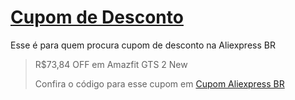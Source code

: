 # [Cupom de Desconto](https://github.com/CupomDeDesconto/Promocoes/blob/main/README.md)
Esse é para quem procura cupom de desconto na Aliexpress BR 
<blockquote cite="https://asasdodesconto.com/desconto/rs7384-off-em-amazfit-gts-2-new-2218065"><p>R$73,84 OFF em Amazfit GTS 2 New</p><footer>Confira o código para esse cupom em <a href="https://asasdodesconto.com/desconto/rs7384-off-em-amazfit-gts-2-new-2218065">Cupom Aliexpress BR </a></footer></blockquote>
